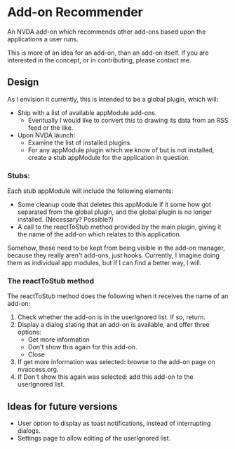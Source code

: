 # Add-on Recommender
An NVDA add-on which recommends other add-ons based upon the applications a user runs.

This is more of an idea for an add-on, than an add-on itself.
If you are interested in the concept, or in contributing, please contact me.

## Design

As I envision it currently, this is intended to be a global plugin, which will:

* Ship with a list of available appModule add-ons.
    + Eventually I would like to convert this to drawing its data from an RSS feed or the like.
* Upon NVDA launch:
    + Examine the list of installed plugins.
    + For any appModule plugin which we know of but is not installed, create a stub appModule for the application in question.

### Stubs:

Each stub appModule will include the following elements:
* Some cleanup code that deletes this appModule if it some how got separated from the global plugin, and the global plugin is no longer installed. (Necessary? Possible?)
* A call to the reactToStub method provided by the main plugin, giving it the name of the add-on which relates to this application.

Somehow, these need to be kept from being visible in the add-on manager, because they really aren't add-ons, just hooks.
Currently, I imagine doing them as individual app modules, but if I can find a better way, I will.

### The reactToStub method

The reactToStub method does the following when it receives the name of an add-on:
1. Check whether the add-on is in the userIgnored list. If so, return.
2. Display a dialog stating that an add-on is available, and offer three options:
    * Get more information
    * Don't show this again for this add-on.
    * Close
3. If get more information was selected: browse to the add-on page on nvaccess.org.
4. If Don't show this again was selected: add this add-on to the userIgnored list.

## Ideas for future versions

* User option to display as toast notifications, instead of interrupting dialogs.
* Settings page to allow editing of the userIgnored list.
